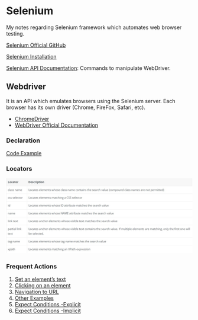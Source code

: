 # Selenium
My notes regarding Selenium framework which automates web browser testing.

[Selenium Official GitHub](https://github.com/SeleniumHQ)

[Selenium Installation](https://www.selenium.dev/documentation/en/selenium_installation/)

[Selenium API Documentation](https://www.selenium.dev/selenium/docs/api/java/): Commands to manipulate WebDriver.

## Webdriver

It is an API which emulates browsers using the Selenium server. Each browser has its own driver (Chrome, FireFox, Safari, etc).
* [ChromeDriver](https://sites.google.com/a/chromium.org/chromedriver/)
* [WebDriver Official Documentation](https://www.w3.org/TR/webdriver1/)

### Declaration

[Code Example](/codeExamples/WebdriverDeclaration.java)

### Locators
![](/images/locators1.jpg)

### Frequent Actions

1. [Set an element’s text](/codeExamples/SetElementText.java)
2. [Clicking on an element](/codeExamples/Click.java)
3. [Navigation to URL](/codeExamples/Navigation.java)
4. [Other Examples](https://www.selenium.dev/documentation/en/webdriver/browser_manipulation/)
5. [Expect Conditions -Explicit](https://www.selenium.dev/selenium/docs/api/java/org/openqa/selenium/support/ui/ExpectedConditions.html)
6. [Expect Conditions -Implicit](/codeExamples/ImplicityWait.java)

